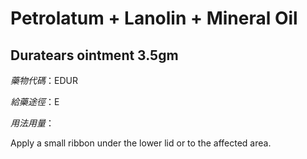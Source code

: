 # Petrolatum + Lanolin + Mineral Oil

## Duratears ointment 3.5gm

*藥物代碼*：EDUR

*給藥途徑*：E

*用法用量*：

Apply a small ribbon under the lower lid or to the affected area.

